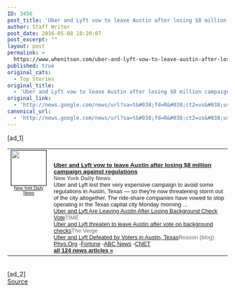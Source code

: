 ```yaml
---
ID: 3456
post_title: 'Uber and Lyft vow to leave Austin after losing $8 million campaign against regulations &#8211; New York Daily News'
author: Staff Writer
post_date: 2016-05-08 18:20:07
post_excerpt: ""
layout: post
permalink: >
  https://www.whenitson.com/uber-and-lyft-vow-to-leave-austin-after-losing-8-million-campaign-against-regulations-new-york-daily-news/
published: true
original_cats:
  - Top Stories
original_title:
  - 'Uber and Lyft vow to leave Austin after losing $8 million campaign against regulations - New York Daily News'
original_link:
  - 'http://news.google.com/news/url?sa=t&#038;fd=R&#038;ct2=us&#038;usg=AFQjCNFiEjb95BPPL76Iy6WsuZQt89GoOw&#038;clid=c3a7d30bb8a4878e06b80cf16b898331&#038;cid=52779100815876&#038;ei=VoMvV6D4DISuhAHG8LfoDQ&#038;url=http://www.nydailynews.com/news/national/uber-lyft-vow-leave-austin-losing-regulations-vote-article-1.2629308'
canonical_url:
  - 'http://news.google.com/news/url?sa=t&#038;fd=R&#038;ct2=us&#038;usg=AFQjCNFiEjb95BPPL76Iy6WsuZQt89GoOw&#038;clid=c3a7d30bb8a4878e06b80cf16b898331&#038;cid=52779100815876&#038;ei=VoMvV6D4DISuhAHG8LfoDQ&#038;url=http://www.nydailynews.com/news/national/uber-lyft-vow-leave-austin-losing-regulations-vote-article-1.2629308'
---
```

 [ad_1]
<br><table border="0" cellpadding="2" cellspacing="7" style="vertical-align:top"><tr><td width="80" align="center" valign="top"><font style="font-size:85%;font-family:arial,sans-serif"><a href="http://news.google.com/news/url?sa=t&amp;fd=R&amp;ct2=us&amp;usg=AFQjCNFiEjb95BPPL76Iy6WsuZQt89GoOw&amp;clid=c3a7d30bb8a4878e06b80cf16b898331&amp;cid=52779100815876&amp;ei=VoMvV6D4DISuhAHG8LfoDQ&amp;url=http://www.nydailynews.com/news/national/uber-lyft-vow-leave-austin-losing-regulations-vote-article-1.2629308"><img src="http://www.whenitson.com/wp-content/uploads/2016/05/Uber-and-Lyft-vow-to-leave-Austin-after-losing-8-million-campaign-against-regulations-New-York-Daily-News" alt="" border="1" width="80" height="80"><br><font size="-2">New York Daily News</font></a></font></td><td valign="top" class="j"><font style="font-size:85%;font-family:arial,sans-serif"><br><div style="padding-top:0.8em"><img alt="" height="1" width="1"></div><div class="lh"><a href="http://news.google.com/news/url?sa=t&amp;fd=R&amp;ct2=us&amp;usg=AFQjCNFiEjb95BPPL76Iy6WsuZQt89GoOw&amp;clid=c3a7d30bb8a4878e06b80cf16b898331&amp;cid=52779100815876&amp;ei=VoMvV6D4DISuhAHG8LfoDQ&amp;url=http://www.nydailynews.com/news/national/uber-lyft-vow-leave-austin-losing-regulations-vote-article-1.2629308"><b>Uber and Lyft vow to leave Austin after losing $8 million campaign against regulations</b></a><br><font size="-1"><b><font color="#6f6f6f">New York Daily News</font></b></font><br><font size="-1">Uber and Lyft lost their very expensive campaign to avoid some regulations in Austin, Texas — so they&#039;re now threatening storm out of the city altogether. The ride-share companies have vowed to stop operating in the Texas capital city Monday morning&nbsp;...</font><br><font size="-1"><a href="http://news.google.com/news/url?sa=t&amp;fd=R&amp;ct2=us&amp;usg=AFQjCNET-rfKfOLFX4Xj4D5BVU-QLfPH9w&amp;clid=c3a7d30bb8a4878e06b80cf16b898331&amp;cid=52779100815876&amp;ei=VoMvV6D4DISuhAHG8LfoDQ&amp;url=http://time.com/4322348/uber-lyft-austin-background-check-vote/">Uber and Lyft Are Leaving Austin After Losing Background Check Vote</a><font size="-1" color="#6f6f6f">TIME</font></font><br><font size="-1"><a href="http://news.google.com/news/url?sa=t&amp;fd=R&amp;ct2=us&amp;usg=AFQjCNFUivtiqv00k0I2ti-b0S1zip3owQ&amp;clid=c3a7d30bb8a4878e06b80cf16b898331&amp;cid=52779100815876&amp;ei=VoMvV6D4DISuhAHG8LfoDQ&amp;url=http://www.theverge.com/2016/5/8/11634630/uber-and-lyft-threaten-to-leave-austin-after-vote-on-background-checks">Uber and Lyft threaten to leave Austin after vote on background checks</a><font size="-1" color="#6f6f6f">The Verge</font></font><br><font size="-1"><a href="http://news.google.com/news/url?sa=t&amp;fd=R&amp;ct2=us&amp;usg=AFQjCNEUz_VuPfQHFK1x3Nj13S8wlX5hTQ&amp;clid=c3a7d30bb8a4878e06b80cf16b898331&amp;cid=52779100815876&amp;ei=VoMvV6D4DISuhAHG8LfoDQ&amp;url=http://reason.com/blog/2016/05/08/uber-and-lyft-defeated-by-voters-in-aust">Uber and Lyft Defeated by Voters in Austin, Texas</a><font size="-1" color="#6f6f6f">Reason (blog)</font></font><br><font size="-1" class="p"><a href="http://news.google.com/news/url?sa=t&amp;fd=R&amp;ct2=us&amp;usg=AFQjCNFQIOzganGBECC0zWvQ6aVaw0EZFA&amp;clid=c3a7d30bb8a4878e06b80cf16b898331&amp;cid=52779100815876&amp;ei=VoMvV6D4DISuhAHG8LfoDQ&amp;url=http://phys.org/news/2016-05-uber-lyft-texas-city-fingerprinting.html">Phys.Org</a>&nbsp;-<a href="http://news.google.com/news/url?sa=t&amp;fd=R&amp;ct2=us&amp;usg=AFQjCNEKVjDcnbHCv1EhznUD2Vb60sRmhQ&amp;clid=c3a7d30bb8a4878e06b80cf16b898331&amp;cid=52779100815876&amp;ei=VoMvV6D4DISuhAHG8LfoDQ&amp;url=http://fortune.com/2016/05/08/uber-lyft-austin-fingerprints/">Fortune</a>&nbsp;-<a href="http://news.google.com/news/url?sa=t&amp;fd=R&amp;ct2=us&amp;usg=AFQjCNGRR9QSMNZMlrBfv1-21zeK0ZTSLg&amp;clid=c3a7d30bb8a4878e06b80cf16b898331&amp;cid=52779100815876&amp;ei=VoMvV6D4DISuhAHG8LfoDQ&amp;url=http://abcnews.go.com/US/wireStory/austin-voters-fingerprinting-uber-lyft-drivers-38965613">ABC News</a>&nbsp;-<a href="http://news.google.com/news/url?sa=t&amp;fd=R&amp;ct2=us&amp;usg=AFQjCNEk71qegNsxY9I8pTHxnlXMG5wY5w&amp;clid=c3a7d30bb8a4878e06b80cf16b898331&amp;cid=52779100815876&amp;ei=VoMvV6D4DISuhAHG8LfoDQ&amp;url=http://www.cnet.com/news/uber-lyft-threaten-to-pull-out-of-austin-over-driver-fingerprinting/">CNET</a></font><br><font class="p" size="-1"><a class="p" href="http://news.google.com/news/more?ncl=dVmoBlBdgFKBUvM32p-E70larh2ZM&amp;authuser=0&amp;ned=us&amp;topic=h"><b>all 124 news articles&nbsp;&raquo;</b></a></font></div></font></td></tr></table>
<br>[ad_2]
<br><a href="http://news.google.com/news/url?sa=t&#038;fd=R&#038;ct2=us&#038;usg=AFQjCNFiEjb95BPPL76Iy6WsuZQt89GoOw&#038;clid=c3a7d30bb8a4878e06b80cf16b898331&#038;cid=52779100815876&#038;ei=VoMvV6D4DISuhAHG8LfoDQ&#038;url=http://www.nydailynews.com/news/national/uber-lyft-vow-leave-austin-losing-regulations-vote-article-1.2629308">Source </a>